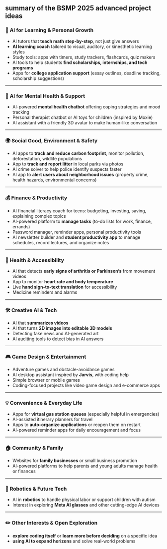 ## **summary of the BSMP 2025 advanced project ideas**

### 🧠 **AI for Learning & Personal Growth**

* AI tutors that **teach math step-by-step**, not just give answers
* **AI learning coach** tailored to visual, auditory, or kinesthetic learning styles
* Study tools: apps with timers, study trackers, flashcards, quiz makers
* AI tools to help students **find scholarships, internships, and tech programs**
* Apps for **college application support** (essay outlines, deadline tracking, scholarship suggestions)

---

### 🧘 **AI for Mental Health & Support**

* AI-powered **mental health chatbot** offering coping strategies and mood tracking
* Personal therapist chatbot or AI toys for children (inspired by Moxie)
* AI assistant with a friendly 3D avatar to make human-like conversation

---

### 🌍 **Social Good, Environment & Safety**

* AI apps to **track and reduce carbon footprint**, monitor pollution, deforestation, wildlife populations
* App to **track and report litter** in local parks via photos
* AI crime solver to help police identify suspects faster
* AI app to **alert users about neighborhood issues** (property crime, health hazards, environmental concerns)

---

### 💰 **Finance & Productivity**

* AI financial literacy coach for teens: budgeting, investing, saving, explaining complex topics
* AI-powered platform to **manage tasks** (to-do lists for work, finance, errands)
* Password manager, reminder apps, personal productivity tools
* AI newsletter builder and **student productivity app** to manage schedules, record lectures, and organize notes

---

### 🏥 **Health & Accessibility**

* AI that detects **early signs of arthritis or Parkinson’s** from movement videos
* App to monitor **heart rate and body temperature**
* Live **hand sign-to-text translation** for accessibility
* Medicine reminders and alarms

---

### 🛠 **Creative AI & Tech**

* AI that **summarizes videos**
* AI that turns **2D images into editable 3D models**
* Detecting fake news and AI-generated art
* AI auditing tools to detect bias in AI answers

---

### 🎮 **Game Design & Entertainment**

* Adventure games and obstacle-avoidance games
* AI desktop assistant inspired by **Jarvis**, with coding help
* Simple browser or mobile games
* Coding-focused projects like video game design and e-commerce apps

---

### 💡 **Convenience & Everyday Life**

* Apps for **virtual gas station queues** (especially helpful in emergencies)
* AI-assisted itinerary planners for travel
* Apps to **auto-organize applications** or reopen them on restart
* AI-powered reminder apps for daily encouragement and focus

---

### 🏠 **Community & Family**

* Websites for **family businesses** or small business promotion
* AI-powered platforms to help parents and young adults manage health or finances

---

### 🤖 **Robotics & Future Tech**

* AI in **robotics** to handle physical labor or support children with autism
* Interest in exploring **Meta AI glasses** and other cutting-edge AI devices

---

### ✏️ **Other Interests & Open Exploration**

* **explore coding itself** or **learn more before deciding** on a specific idea
* **using AI to expand horizons** and solve real-world problems
